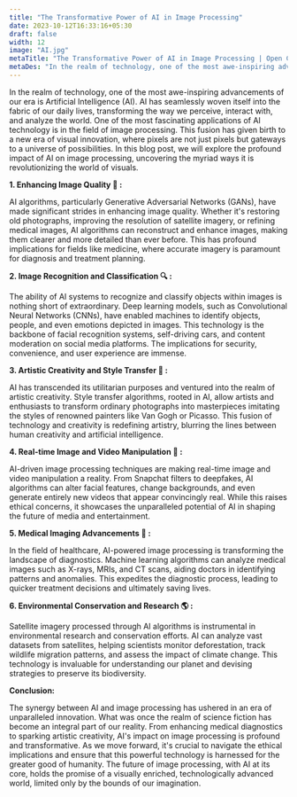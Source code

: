```yaml
---
title: "The Transformative Power of AI in Image Processing"
date: 2023-10-12T16:33:16+05:30
draft: false
width: 12
image: "AI.jpg"
metaTitle: "The Transformative Power of AI in Image Processing | Open CV Courses"
metaDes: "In the realm of technology, one of the most awe-inspiring advancements of our era is Artificial Intelligence (AI). AI has seamlessly woven itself into the fabric of our daily lives, transforming the way we perceive, interact with, and analyze the world. | AI"
---
```

In the realm of technology, one of the most awe-inspiring advancements of our era is Artificial Intelligence (AI). AI has seamlessly woven itself into the fabric of our daily lives, transforming the way we perceive, interact with, and analyze the world. One of the most fascinating applications of AI technology is in the field of image processing. This fusion has given birth to a new era of visual innovation, where pixels are not just pixels but gateways to a universe of possibilities. <!--more-->In this blog post, we will explore the profound impact of AI on image processing, uncovering the myriad ways it is revolutionizing the world of visuals.

**1. Enhancing Image Quality 📸 :** 

AI algorithms, particularly Generative Adversarial Networks (GANs), have made significant strides in enhancing image quality. Whether it's restoring old photographs, improving the resolution of satellite imagery, or refining medical images, AI algorithms can reconstruct and enhance images, making them clearer and more detailed than ever before. This has profound implications for fields like medicine, where accurate imagery is paramount for diagnosis and treatment planning.

**2. Image Recognition and Classification 🔍 :**

The ability of AI systems to recognize and classify objects within images is nothing short of extraordinary. Deep learning models, such as Convolutional Neural Networks (CNNs), have enabled machines to identify objects, people, and even emotions depicted in images. This technology is the backbone of facial recognition systems, self-driving cars, and content moderation on social media platforms. The implications for security, convenience, and user experience are immense.

**3. Artistic Creativity and Style Transfer 🎨 :**

AI has transcended its utilitarian purposes and ventured into the realm of artistic creativity. Style transfer algorithms, rooted in AI, allow artists and enthusiasts to transform ordinary photographs into masterpieces imitating the styles of renowned painters like Van Gogh or Picasso. This fusion of technology and creativity is redefining artistry, blurring the lines between human creativity and artificial intelligence.

**4. Real-time Image and Video Manipulation 🎥 :** 

AI-driven image processing techniques are making real-time image and video manipulation a reality. From Snapchat filters to deepfakes, AI algorithms can alter facial features, change backgrounds, and even generate entirely new videos that appear convincingly real. While this raises ethical concerns, it showcases the unparalleled potential of AI in shaping the future of media and entertainment.

**5. Medical Imaging Advancements 🏥 :** 

In the field of healthcare, AI-powered image processing is transforming the landscape of diagnostics. Machine learning algorithms can analyze medical images such as X-rays, MRIs, and CT scans, aiding doctors in identifying patterns and anomalies. This expedites the diagnostic process, leading to quicker treatment decisions and ultimately saving lives.

**6. Environmental Conservation and Research 🌎 :** 

Satellite imagery processed through AI algorithms is instrumental in environmental research and conservation efforts. AI can analyze vast datasets from satellites, helping scientists monitor deforestation, track wildlife migration patterns, and assess the impact of climate change. This technology is invaluable for understanding our planet and devising strategies to preserve its biodiversity.

**Conclusion:** 

The synergy between AI and image processing has ushered in an era of unparalleled innovation. What was once the realm of science fiction has become an integral part of our reality. From enhancing medical diagnostics to sparking artistic creativity, AI's impact on image processing is profound and transformative. As we move forward, it's crucial to navigate the ethical implications and ensure that this powerful technology is harnessed for the greater good of humanity. The future of image processing, with AI at its core, holds the promise of a visually enriched, technologically advanced world, limited only by the bounds of our imagination.

